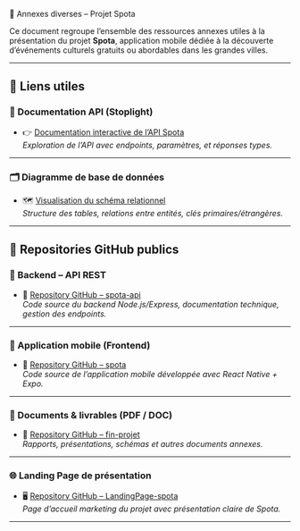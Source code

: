 

 📎 Annexes diverses – Projet Spota

Ce document regroupe l’ensemble des ressources annexes utiles à la présentation du projet **Spota**, application mobile dédiée à la découverte d’événements culturels gratuits ou abordables dans les grandes villes.

---

## 🔗 Liens utiles

### 🧠 Documentation API (Stoplight)
- 👉 [Documentation interactive de l’API Spota](https://ladthomas.stoplight.io/docs/spota/branches/main/2udzuykgooxbz-spota-backend-api)  
  *Exploration de l’API avec endpoints, paramètres, et réponses types.*

---

### 🗂️ Diagramme de base de données
- 🗺️ [Visualisation du schéma relationnel](https://dbdiagram.io/d/675ad91146c15ed4792be4e8)  
  *Structure des tables, relations entre entités, clés primaires/étrangères.*

---

## 📁 Repositories GitHub publics

### 🚀 Backend – API REST
- 🔧 [Repository GitHub – spota-api](https://github.com/ladthomas/spota-api)  
  *Code source du backend Node.js/Express, documentation technique, gestion des endpoints.*

---

### 📱 Application mobile (Frontend)
- 📲 [Repository GitHub – spota](https://github.com/ladthomas/spota)  
  *Code source de l’application mobile développée avec React Native + Expo.*

---

### 📄 Documents & livrables (PDF / DOC)
- 📘 [Repository GitHub – fin-projet](https://github.com/ladthomas/fin-projet)  
  *Rapports, présentations, schémas et autres documents annexes.*

---

### 🌐 Landing Page de présentation
- 🖥️ [Repository GitHub – LandingPage-spota](https://github.com/ladthomas/LandingPage-spota)  
  *Page d’accueil marketing du projet avec présentation claire de Spota.*

---


